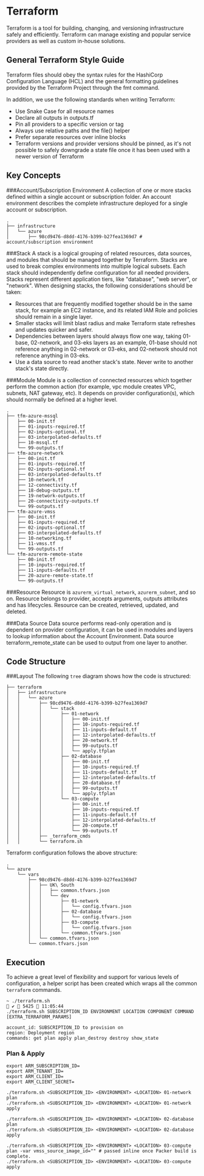 # Terraform
Terraform is a tool for building, changing, and versioning infrastructure safely and efficiently. Terraform can manage existing and popular service providers as well as custom in-house solutions.

## General Terraform Style Guide
Terraform files should obey the syntax rules for the HashiCorp Configuration Language (HCL) and the general formatting guidelines provided by the Terraform Project through the fmt command.

In addition, we use the following standards when writing Terraform:
* Use Snake Case for all resource names
* Declare all outputs in outputs.tf
* Pin all providers to a specific version or tag
* Always use relative paths and the file() helper
* Prefer separate resources over inline blocks
* Terraform versions and provider versions should be pinned, as it's not possible to safely downgrade a state file once it has been used with a newer version of Terraform

## Key Concepts
###Account/Subscription Environment 
A collection of one or more stacks defined within a single account or subscription folder. An account environment describes the complete infrastructure deployed for a single account or subscription.

```shell
.
├── infrastructure
│   └── azure
│       ├── 98cd9476-d8dd-4176-b399-b27fea1369d7 # account/subscription environment
```

###Stack 
A stack is a logical grouping of related resources, data sources, and modules that should be managed together by Terraform. Stacks are used to break complex environments into multiple logical subsets. Each stack should independently define configuration for all needed providers. Stacks represent different application tiers, like "database", "web server", or "network". When designing stacks, the following considerations should be taken:
* Resources that are frequently modified together should be in the same stack, for example an EC2 instance, and its related IAM Role and policies should remain in a single layer.
* Smaller stacks will limit blast radius and make Terraform state refreshes and updates quicker and safer.
* Dependencies between layers should always flow one way, taking 01-base, 02-network, and 03-eks layers as an example, 01-base should not reference anything in 02-network or 03-eks, and 02-network should not reference anything in 03-eks.
* Use a data source to read another stack's state. Never write to another stack's state directly.

###Module 
Module is a collection of connected resources which together perform the common action (for example, vpc module creates VPC, subnets, NAT gateway, etc). It depends on provider configuration(s), which should normally be defined at a higher level.

```shell
.
├── tfm-azure-mssql
│   ├── 00-init.tf
│   ├── 01-inputs-required.tf
│   ├── 02-inputs-optional.tf
│   ├── 03-interpolated-defaults.tf
│   ├── 10-mssql.tf
│   └── 99-outputs.tf
├── tfm-azure-network
│   ├── 00-init.tf
│   ├── 01-inputs-required.tf
│   ├── 02-inputs-optional.tf
│   ├── 03-interpolated-defaults.tf
│   ├── 10-network.tf
│   ├── 12-connectivity.tf
│   ├── 18-debug-outputs.tf
│   ├── 19-network-outputs.tf
│   ├── 20-connectivity-outputs.tf
│   └── 99-outputs.tf
├── tfm-azure-vmss
│   ├── 00-init.tf
│   ├── 01-inputs-required.tf
│   ├── 02-inputs-optional.tf
│   ├── 03-interpolated-defaults.tf
│   ├── 10-networking.tf
│   ├── 11-vmss.tf
│   └── 99-outputs.tf
└── tfm-azurerm-remote-state
    ├── 00-init.tf
    ├── 10-inputs-required.tf
    ├── 11-inputs-defaults.tf
    ├── 20-azure-remote-state.tf
    └── 99-outputs.tf
```

###Resource 
Resource is `azurerm_virtual_network`, `azurerm_subnet`, and so on. Resource belongs to provider, accepts arguments, outputs attributes and has lifecycles. Resource can be created, retrieved, updated, and deleted.

###Data Source 
Data source performs read-only operation and is dependent on provider configuration, it can be used in modules and layers to lookup information about the Account Environment.
Data source terraform_remote_state can be used to output from one layer to another.

## Code Structure
###Layout
The following `tree` diagram shows how the code is structured:

```shell
├── terraform
│   ├── infrastructure
│   │   └── azure
│   │       ├── 98cd9476-d8dd-4176-b399-b27fea1369d7
│   │       │   └── stack
│   │       │       ├── 01-network
│   │       │       │   ├── 00-init.tf
│   │       │       │   ├── 10-inputs-required.tf
│   │       │       │   ├── 11-inputs-default.tf
│   │       │       │   ├── 12-interpolated-defaults.tf
│   │       │       │   ├── 20-network.tf
│   │       │       │   ├── 99-outputs.tf
│   │       │       │   └── apply.tfplan
│   │       │       ├── 02-database
│   │       │       │   ├── 00-init.tf
│   │       │       │   ├── 10-inputs-required.tf
│   │       │       │   ├── 11-inputs-default.tf
│   │       │       │   ├── 12-interpolated-defaults.tf
│   │       │       │   ├── 20-database.tf
│   │       │       │   ├── 99-outputs.tf
│   │       │       │   └── apply.tfplan
│   │       │       └── 03-compute
│   │       │           ├── 00-init.tf
│   │       │           ├── 10-inputs-required.tf
│   │       │           ├── 11-inputs-default.tf
│   │       │           ├── 12-interpolated-defaults.tf
│   │       │           ├── 20-compute.tf
│   │       │           └── 99-outputs.tf
│   │       ├── _terraform_cmds
│   │       └── terraform.sh
```

Terraform configuration follows the above structure:

```shell
.
└── azure
    └── vars
        ├── 98cd9476-d8dd-4176-b399-b27fea1369d7
        │   ├── UK\ South
        │   │   ├── common.tfvars.json
        │   │   └── dev
        │   │       ├── 01-network
        │   │       │   └── config.tfvars.json
        │   │       ├── 02-database
        │   │       │   └── config.tfvars.json
        │   │       ├── 03-compute
        │   │       │   └── config.tfvars.json
        │   │       └── common.tfvars.json
        │   └── common.tfvars.json
        └── common.tfvars.json
```

## Execution

To achieve a great level of flexibility and support for various levels of configuration, a helper script has been created 
which wraps all the common `terraform` commands.

```shell
~ ./terraform.sh                                                                                                                                                                                                                                                                               ✔  5425  11:05:44
./terraform.sh SUBSCRIPTION_ID ENVIRONMENT LOCATION COMPONENT COMMAND [EXTRA_TERRAFORM_PARAMS]

account_id: SUBSCRIPTION_ID to provision on
region: Deployment region
commands: get plan apply plan_destroy destroy show_state
```

### Plan & Apply

```shell
export ARM_SUBSCRIPTION_ID=
export ARM_TENANT_ID=
export ARM_CLIENT_ID=
export ARM_CLIENT_SECRET=

./terraform.sh <SUBSCRIPTION_ID> <ENVIRONMENT> <LOCATION> 01-network plan
./terraform.sh <SUBSCRIPTION_ID> <ENVIRONMENT> <LOCATION> 01-network apply

./terraform.sh <SUBSCRIPTION_ID> <ENVIRONMENT> <LOCATION> 02-database plan
./terraform.sh <SUBSCRIPTION_ID> <ENVIRONMENT> <LOCATION> 02-database apply

./terraform.sh <SUBSCRIPTION_ID> <ENVIRONMENT> <LOCATION> 03-compute plan -var vmss_source_image_id="" # passed inline once Packer build is complete.
./terraform.sh <SUBSCRIPTION_ID> <ENVIRONMENT> <LOCATION> 03-compute apply
```